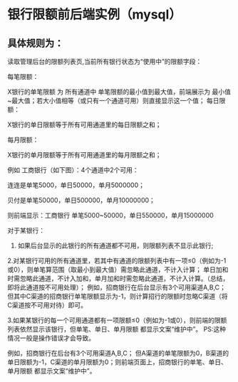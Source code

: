 # 银行限额前后端实例（mysql）

## 具体规则为：

读取管理后台的限额列表页,当前所有银行状态为“使用中”的限额字段：

每笔限额：

X银行的单笔限额 为 所有通道中 单笔限额的最小值到最大值，前端展示为 最小值~最大值；若大小值相等（或只有一个通道可用）则直接显示这一个值；
每日限额： 

X银行的单日限额等于所有可用通道里的每日限额之和；

每月限额：

X银行的单月限额等于所有可用通道里的每月限额之和；

例如 工商银行（如下图）：4个通道中2个可用：

连连是单笔5000，单日50000，单月5000000；

贝付是单笔50000，单日500000，单月10000000；

则前端显示：工商银行  单笔5000~50000，单日550000，单月15000000

 对于某银行：
1. 如果后台显示的此银行的所有通道都不可用，则限额列表不显示此银行;

2.对某银行可用的所有通道里，若其中有通道的限额列表中有一项≤0（例如为-1或0），则单笔算范围（取最小到最大值）需忽略此通道，不计入计算； 单日加和时需忽略此通道，不计入加和，单月加和时需忽略此通道，不计入计算。（总结，即将此通道按不可用处理）；
例如，招商银行在后台显示有3个可用渠道A,B,C；但其中C渠道的招商银行单笔限额显示为-1，则计算招行的限额时忽略C渠道（将C渠道按不可用对待）即可。

3.如果某银行的每一个可用通道都有一项限额≤0（例如为-1或0），则前端的限额列表依然显示该银行，但单笔、单日、单月限额 都显示文案“维护中”。
PS:这种情况一般是操作错误才会导致。

例如，招商银行在后台有3个可用渠道A,B,C； 但A渠道的单笔限额为0，B渠道的单日限额为-1，C渠道的单月限额为0；则前端页面上，招商银行的单笔、单日、单月限额 都显示文案“维护中”。


